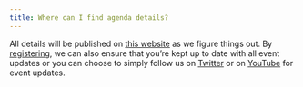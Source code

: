 ```yaml
---
title: Where can I find agenda details?
---
```


All details will be published on [this website](/) as we figure things out. By <a href="https://events.withgoogle.com/chrome-dev-summit-2020/registrations/new/" target="_blank" rel="noopener noreferrer">registering</a>, we can also ensure that you’re kept up to date with all event updates or you can choose to simply follow us on <a href="https://twitter.com/ChromiumDev" target="_blank" rel="noopener noreferrer">Twitter</a> or on <a href="https://www.youtube.com/channel/UCnUYZLuoy1rq1aVMwx4aTzw?sub_confirmation=1" target="_blank" rel="noopener noreferrer">YouTube</a> for event updates.
